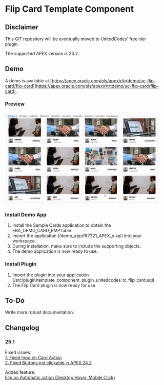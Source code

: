 # Flip Card Template Component

## Disclaimer

This GIT repository will be eventually moved to UnitedCodes' free-tier plugin.

The supported APEX version is 23.2.

## Demo

A demo is available at [https://apex.oracle.com/pls/apex/r/trtdemo/uc-flip-card/flip-card](https://apex.oracle.com/pls/apex/r/trtdemo/uc-flip-card/flip-card).

### Preview

![Demo](https://github.com/grlicaa/flipcard/blob/main/docs/images/uc-flipcard-demo-small.gif?raw=true)

### Install Demo App

1. Install the Sample Cards application to obtain the EBA_DEMO_CARD_EMP table.
2. Import the application (/demo_app/f67321_APEX_x.sql) into your workspace.
3. During installation, make sure to include the supporting objects.
4. The demo application is now ready to use.

### Install Plugin

1. Import the plugin into your application (/src/plugin/template_component_plugin_unitedcodes_tc_flip_card.sql).
2. The Flip Card plugin is now ready for use.

## To-Do

Write more robust documentation.

## Changelog

### 25.1

Fixed issues:\
[1. Fixed typo on Card Action](https://github.com/grlicaa/flipcard/issues/2)\
[2. Fixed Buttons not clickable in APEX 24.2](https://github.com/grlicaa/flipcard/issues/5)

Added feature:\
[Flip on Automatic action (Desktop Hover, Mobile Click)](https://github.com/grlicaa/flipcard/issues/3)
